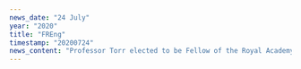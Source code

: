 ```yaml
---
news_date: "24 July"
year: "2020"
title: "FREng"
timestamp: "20200724"
news_content: "Professor Torr elected to be Fellow of the Royal Academy of Engineering."
---
```

